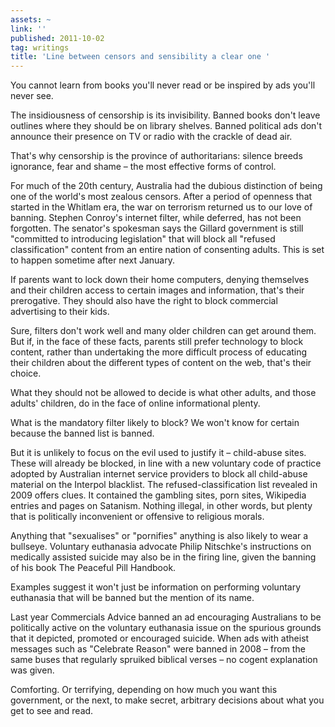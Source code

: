 ```yaml
---
assets: ~
link: ''
published: 2011-10-02
tag: writings
title: 'Line between censors and sensibility a clear one '
---
```

You cannot learn from books you'll never read or be inspired by ads you'll never see.

The insidiousness of censorship is its invisibility. Banned books don't leave outlines where they should be on library shelves. Banned political ads don't announce their presence on TV or radio with the crackle of dead air.

That's why censorship is the province of authoritarians: silence breeds ignorance, fear and shame – the most effective forms of control.

For much of the 20th century, Australia had the dubious distinction of being one of the world's most zealous censors. After a period of openness that started in the Whitlam era, the war on terrorism returned us to our love of banning. Stephen Conroy's internet filter, while deferred, has not been forgotten. The senator's spokesman says the Gillard government is still "committed to introducing legislation" that will block all "refused classification" content from an entire nation of consenting adults. This is set to happen sometime after next January.

If parents want to lock down their home computers, denying themselves and their children access to certain images and information, that's their prerogative. They should also have the right to block commercial advertising to their kids.

Sure, filters don't work well and many older children can get around them. But if, in the face of these facts, parents still prefer technology to block content, rather than undertaking the more difficult process of educating their children about the different types of content on the web, that's their choice.

What they should not be allowed to decide is what other adults, and those adults' children, do in the face of online informational plenty.

What is the mandatory filter likely to block? We won't know for certain because the banned list is banned.

But it is unlikely to focus on the evil used to justify it – child-abuse sites. These will already be blocked, in line with a new voluntary code of practice adopted by Australian internet service providers to block all child-abuse material on the Interpol blacklist. The refused-classification list revealed in 2009 offers clues. It contained the gambling sites, porn sites, Wikipedia entries and pages on Satanism. Nothing illegal, in other words, but plenty that is politically inconvenient or offensive to religious morals.

Anything that "sexualises" or "pornifies" anything is also likely to wear a bullseye. Voluntary euthanasia advocate Philip Nitschke's instructions on medically assisted suicide may also be in the firing line, given the banning of his book The Peaceful Pill Handbook.

Examples suggest it won't just be information on performing voluntary euthanasia that will be banned but the mention of its name.

Last year Commercials Advice banned an ad encouraging Australians to be politically active on the voluntary euthanasia issue on the spurious grounds that it depicted, promoted or encouraged suicide. When ads with atheist messages such as "Celebrate Reason" were banned in 2008 – from the same buses that regularly spruiked biblical verses – no cogent explanation was given.

Comforting. Or terrifying, depending on how much you want this government, or the next, to make secret, arbitrary decisions about what you get to see and read.